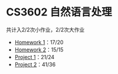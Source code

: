 # CS3602 自然语言处理

共计入2/2次小作业，2/2次大作业

- [Homework 1](./Homework%201)：17/20
- [Homework 2](./Homework%202)：15/15
- [Project 1](./Project%201)：21/24
- [Project 2](./Project%202)：41/36